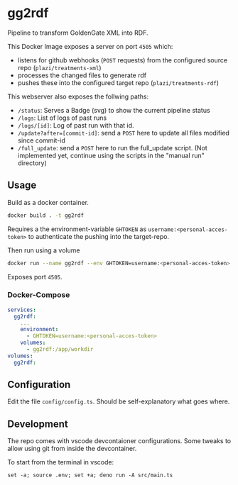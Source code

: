 # gg2rdf

Pipeline to transform GoldenGate XML into RDF.

This Docker Image exposes a server on port `4505` which:

- listens for github webhooks (`POST` requests) from the configured source repo
  (`plazi/treatments-xml`)
- processes the changed files to generate rdf
- pushes these into the configured target repo (`plazi/treatments-rdf`)

This webserver also exposes the follwing paths:

- `/status`: Serves a Badge (svg) to show the current pipeline status
- `/logs`: List of logs of past runs
- `/logs/[id]`: Log of past run with that id.
- `/update?after=[commit-id]`: send a `POST` here to update all files modified since commit-id
- `/full_update`: send a `POST` here to run the full_update script. (Not
  implemented yet, continue using the scripts in the "manual run" directory)

## Usage

Build as a docker container.
```sh
docker build . -t gg2rdf
```

Requires a the environment-variable `GHTOKEN` as `username:<personal-acces-token>`
to authenticate the pushing into the target-repo.

Then run using a volume
```sh
docker run --name gg2rdf --env GHTOKEN=username:<personal-acces-token> -p 4505:4505 -v gg2rdf:/app/workdir gg2rdf
```

Exposes port `4505`.

### Docker-Compose

```yml
services:
  gg2rdf:
    ...
    environment:
      - GHTOKEN=username:<personal-acces-token>
    volumes:
      - gg2rdf:/app/workdir
volumes:
  gg2rdf:
```

## Configuration

Edit the file `config/config.ts`. Should be self-explanatory what goes where.

## Development

The repo comes with vscode devcontaioner configurations. Some tweaks to allow using git from inside the devcontainer.

To start from the terminal in vscode:

    set -a; source .env; set +a; deno run -A src/main.ts
